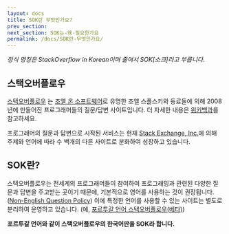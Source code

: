 ```yaml
---
layout: docs
title: SOK란 무엇인가요?
prev_section:
next_section: SOK는-왜-필요한가요
permalink: /docs/SOK란-무엇인가요/
---
```


_정식 명칭은 StackOverflow in Korean이며 줄여서 SOK[소크]라고 부릅니다._


스택오버플로우
-------------

[스택오버플로우](http://stackoverflow.com/) 는 [조엘 온 소프트웨어](http://korean.joelonsoftware.com/)로
유명한 조엘 스폴스키와 동료들에 의해 2008년에 만들어진 프로그래머들의 질문/답변 사이트입니다. 더 자세한 내용은
[위키백과](http://ko.wikipedia.org/wiki/%EC%8A%A4%ED%83%9D_%EC%98%A4%EB%B2%84%ED%94%8C%EB%A1%9C_(%EC%9B%B9%EC%82%AC%EC%9D%B4%ED%8A%B8))를 참고하세요.

프로그래머의 질문과 답변으로 시작된 서비스는 현재 [Stack Exchange, Inc.](http://stackexchange.com/)에
의해 주제와 언어에 따라 수 백개의 다른 사이트로 분화하여 성장하고 있습니다. 


SOK란?
------

스택오버플로우는 전세계의 프로그래머들이 참여하여 프로그래밍과 관련된 다양한 질문과 답변을 주고받는 곳이기
때문에, 기본적으로 영어를 사용하는 것이 권장됩니다.
([Non-English Question Policy](http://blog.stackoverflow.com/2009/07/non-english-question-policy/))
이에 특정한 언어를 사용할 수 있는 사이트는 별도로 분리하여 운영하고 있습니다.
(예, [포르투갈 언어 스택오버플로우(베타)](http://pt.stackoverflow.com/))

**포르투갈 언어와 같이 스택오버플로우의 한국어판을 SOK라 합니다.**
